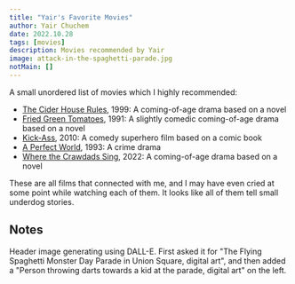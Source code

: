```yaml
---
title: "Yair's Favorite Movies"
author: Yair Chuchem
date: 2022.10.28
tags: [movies]
description: Movies recommended by Yair
image: attack-in-the-spaghetti-parade.jpg
notMain: []
---
```


A small unordered list of movies which I highly recommended:

* [The Cider House Rules](https://en.wikipedia.org/wiki/The_Cider_House_Rules_(film)), 1999: A coming-of-age drama based on a novel
* [Fried Green Tomatoes](https://en.wikipedia.org/wiki/Fried_Green_Tomatoes), 1991: A slightly comedic coming-of-age drama based on a novel
* [Kick-Ass](https://en.wikipedia.org/wiki/Kick-Ass_(film)), 2010: A comedy superhero film based on a comic book
* [A Perfect World](https://en.wikipedia.org/wiki/A_Perfect_World), 1993: A crime drama
* [Where the Crawdads Sing](https://en.wikipedia.org/wiki/Where_the_Crawdads_Sing_(film)), 2022: A coming-of-age drama based on a novel

These are all films that connected with me, and I may have even cried at some point while watching each of them. It looks like all of them tell small underdog stories.

## Notes

Header image generating using DALL-E. First asked it for "The Flying Spaghetti Monster Day Parade in Union Square, digital art", and then added a "Person throwing darts towards a kid at the parade, digital art" on the left.